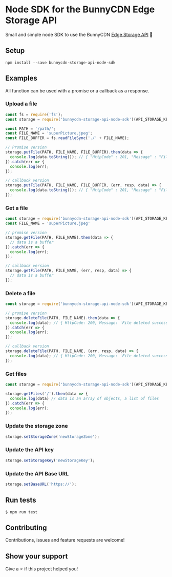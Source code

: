 # Node SDK for the BunnyCDN Edge Storage API 

Small and simple node SDK to use the BunnyCDN [Edge Storage API](https://docs.bunny.net/reference/storage-api) 🐰

## Setup

```
npm install --save bunnycdn-storage-api-node-sdk
```

## Examples

All function can be used with a promise or a callback as a response.

### Upload a file


```javascript
const fs = require('fs');
const storage = require('bunnycdn-storage-api-node-sdk')(API_STORAGE_KEY, API_STORAGE_ZONE);

const PATH = '/path/';
const FILE_NAME = 'superPicture.jpeg';
const FILE_BUFFER = fs.readFileSync('./' + FILE_NAME);

// Promise version
storage.putFile(PATH, FILE_NAME, FILE_BUFFER).then(data => {
  console.log(data.toString()); // { "HttpCode" : 201, "Message" : "File uploaded." }
}).catch(err => {
  console.log(err);
});

// callback version
storage.putFile(PATH, FILE_NAME, FILE_BUFFER, (err, resp, data) => {
  console.log(data.toString()); // { "HttpCode" : 201, "Message" : "File uploaded." }
});
```

### Get a file

```javascript
const storage = require('bunnycdn-storage-api-node-sdk')(API_STORAGE_KEY, API_STORAGE_ZONE);
const FILE_NAME = 'superPicture.jpeg'

// promise version
storage.getFile(PATH, FILE_NAME).then(data => {
  // data is a buffer
}).catch(err => {
  console.log(err);
});

// callback version
storage.getFile(PATH, FILE_NAME, (err, resp, data) => {
  // data is a buffer
});
```

### Delete a file

```javascript
const storage = require('bunnycdn-storage-api-node-sdk')(API_STORAGE_KEY, API_STORAGE_ZONE);

// promise version
storage.deleteFile(PATH, FILE_NAME).then(data => {
  console.log(data); // { HttpCode: 200, Message: 'File deleted successfuly.' }
}).catch(err => {
  console.log(err);
});

// callback version
storage.deleteFile(PATH, FILE_NAME, (err, resp, data) => {
  console.log(data); // { HttpCode: 200, Message: 'File deleted successfuly.' }
});
```

### Get files

```javascript
const storage = require('bunnycdn-storage-api-node-sdk')(API_STORAGE_KEY, API_STORAGE_ZONE);

storage.getFiles('/').then(data => {
  console.log(data) // data is an array of objects, a list of files
}).catch(err => {
  console.log(err);
});
```
### Update the storage zone

```js
storage.setStorageZone('newStorageZone');
```

### Update the API key

```js
storage.setStorageKey('newStorageKey');
```

### Update the API Base URL

```js
storage.setBaseURL('https://');
```

## Run tests

```
$ npm run test
```

## Contributing

Contributions, issues and feature requests are welcome!

## Show your support

Give a ⭐️ if this project helped you!
